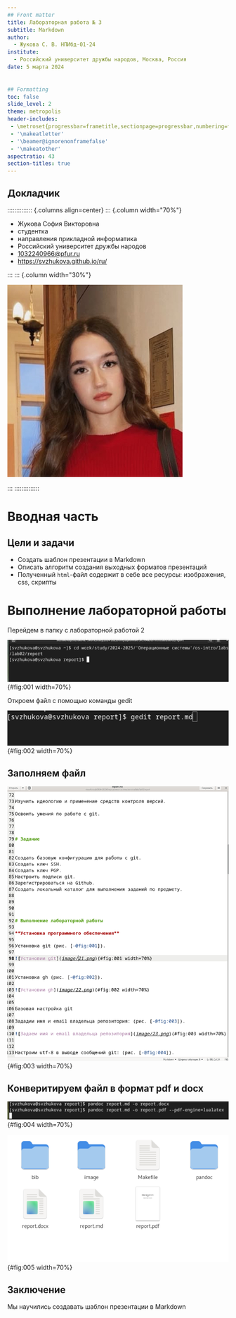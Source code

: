 ```yaml
---
## Front matter
title: Лабораторная работа № 3
subtitle: Markdown
author:
  - Жукова С. В. НПИбд-01-24
institute:
  - Российский университет дружбы народов, Москва, Россия
date: 5 марта 2024


## Formatting
toc: false
slide_level: 2
theme: metropolis
header-includes: 
 - \metroset{progressbar=frametitle,sectionpage=progressbar,numbering=fraction}
 - '\makeatletter'
 - '\beamer@ignorenonframefalse'
 - '\makeatother'
aspectratio: 43
section-titles: true
---
```



## Докладчик

:::::::::::::: {.columns align=center}
::: {.column width="70%"}

  * Жукова София Викторовна
  * студентка
  * направления прикладной информатика
  * Российский университет дружбы народов
  * [1032240966@pfur.ru](mailto:1032240966@pfur.ru)
  * <https://svzhukova.github.io/ru/>

:::
::: {.column width="30%"}

![](./image/zhukovasofia.jpg)

:::
::::::::::::::

# Вводная часть

## Цели и задачи

- Создать шаблон презентации в Markdown
- Описать алгоритм создания выходных форматов презентаций
- Полученный `html`-файл содержит в себе все ресурсы: изображения, css, скрипты

# Выполнение лабораторной работы

Перейдем в папку с лабораторной работой 2 

![Переходим в папку](image/301.png){#fig:001 width=70%}


Откроем файл с помощью команды gedit 

![Открываем файл](image/302.png){#fig:002 width=70%}


## Заполняем файл 

![Заполним файл](image/303.png){#fig:003 width=70%}


## Конверитируем  файл в формат pdf и docx

![Конверитируем  файл](image/304.png){#fig:004 width=70%}


![Проверяем](image/305.png){#fig:005 width=70%}

## Заключение

Мы научились создавать шаблон презентации в Markdown

